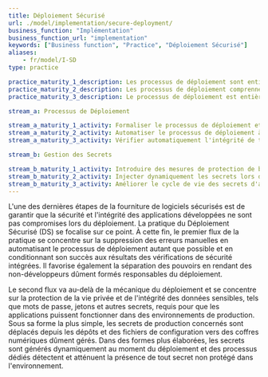 ```yaml
---
title: Déploiement Sécurisé
url: ./model/implementation/secure-deployment/
business_function: "Implémentation"
business_function_url: "implementation"
keywords: ["Business function", "Practice", "Déploiement Sécurisé"]
aliases:
    - fr/model/I-SD
type: practice

practice_maturity_1_description: Les processus de déploiement sont entièrement documentés.
practice_maturity_2_description: Les processus de déploiement comprennent la vérification de sécurité des jalons.
practice_maturity_3_description: Le processus de déploiement est entièrement automatisé et intègre la vérification automatisée de tous les jalons essentiels.

stream_a: Processus de Déploiement

stream_a_maturity_1_activity: Formaliser le processus de déploiement et sécuriser les outils et les processus utilisés.
stream_a_maturity_2_activity: Automatiser le processus de déploiement à toutes les étapes et introduire des tests de vérification de la sécurité raisonnables.
stream_a_maturity_3_activity: Vérifier automatiquement l'intégrité de tous les logiciels déployés, indépendamment du fait qu'ils ont été développés en interne ou en externe.

stream_b: Gestion des Secrets

stream_b_maturity_1_activity: Introduire des mesures de protection de base pour limiter l'accès à vos secrets de production.
stream_b_maturity_2_activity: Injecter dynamiquement les secrets lors du processus de déploiement à partir de stockages durcis et auditer tout accès humain à ceux-ci.
stream_b_maturity_3_activity: Améliorer le cycle de vie des secrets d'application en les générant régulièrement et en en garantissant une utilisation appropriée.
---
```


L'une des dernières étapes de la fourniture de logiciels sécurisés est de garantir que la sécurité et l'intégrité des applications développées ne sont pas compromises lors du déploiement. La pratique du Déploiement Sécurisé (DS) se focalise sur ce point. À cette fin, le premier flux de la pratique se concentre sur la suppression des erreurs manuelles en automatisant le processus de déploiement autant que possible et en conditionnant son succès aux résultats des vérifications de sécurité intégrées. Il favorise également la séparation des pouvoirs en rendant des non-développeurs dûment formés responsables du déploiement.

Le second flux va au-delà de la mécanique du déploiement et se concentre sur la protection de la vie privée et de l'intégrité des données sensibles, tels que mots de passe, jetons et autres secrets, requis pour que les applications puissent fonctionner dans des environnements de production. Sous sa forme la plus simple, les secrets de production concernés sont déplacés depuis les dépôts et des fichiers de configuration vers des coffres numériques dûment gérés. Dans des formes plus élaborées, les secrets sont générés dynamiquement au moment du déploiement et des processus dédiés détectent et atténuent la présence de tout secret non protégé dans l'environnement.

